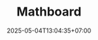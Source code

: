---
weight: 10
title: "Mathboard"
description: "Media pembelajaran interaktif untuk konsep perkalian sebagai penjumlahan berulang"
icon: "calculate"
date: "2025-05-04T13:04:35+07:00"
lastmod: "2025-05-04T13:04:35+07:00"
draft: false
toc: true
---